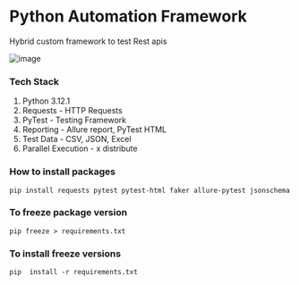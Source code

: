 


# Python Automation Framework

Hybrid custom framework to test Rest apis

![image](https://github.com/mahiqatest/Python_API_Automation/assets/148570795/b42f769c-2266-42fb-b42a-da4405561603)

### Tech Stack
1. Python 3.12.1
2. Requests - HTTP Requests
3. PyTest - Testing Framework
4. Reporting - Allure report, PyTest HTML
5. Test Data - CSV, JSON, Excel
6. Parallel Execution - x distribute


### How to install packages
``pip install requests pytest pytest-html faker allure-pytest jsonschema
``

### To freeze package version 
``pip freeze > requirements.txt``

### To install freeze versions
``pip  install -r requirements.txt``
